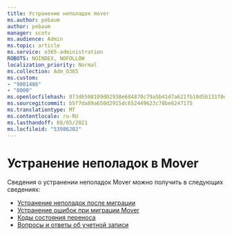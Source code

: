 ```yaml
---
title: Устранение неполадок mover
ms.author: pebaum
author: pebaum
manager: scotv
ms.audience: Admin
ms.topic: article
ms.service: o365-administration
ROBOTS: NOINDEX, NOFOLLOW
localization_priority: Normal
ms.collection: Adm_O365
ms.custom:
- "9001486"
- "8000"
ms.openlocfilehash: 073d6508109d02938e684870c79a5b41d7a621fb10d5b131f0d9103901fce460
ms.sourcegitcommit: b5f7da89a650d2915dc652449623c78be6247175
ms.translationtype: MT
ms.contentlocale: ru-RU
ms.lasthandoff: 08/05/2021
ms.locfileid: "53986202"
---
```

# <a name="mover-troubleshooting"></a>Устранение неполадок в Mover

Сведения о устранении неполадок Mover можно получить в следующих сведениях:

- [Устранение неполадок после миграции](https://docs.microsoft.com/sharepointmigration/mover-post-migration-troubleshooting)  
- [Устранение ошибок при миграции Mover](https://docs.microsoft.com/sharepointmigration/mover-error-faq)  
- [Коды состояния переноса](https://docs.microsoft.com/sharepointmigration/mover-transfer-status-codes)
- [Вопросы и ответы об учетной записи](https://docs.microsoft.com/sharepointmigration/mover-account-faq)
